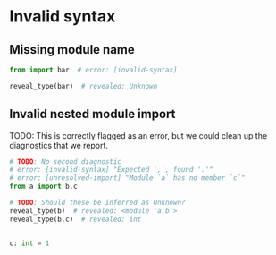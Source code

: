 # Invalid syntax

## Missing module name

```py
from import bar  # error: [invalid-syntax]

reveal_type(bar)  # revealed: Unknown
```

## Invalid nested module import

TODO: This is correctly flagged as an error, but we could clean up the diagnostics that we report.

```py
# TODO: No second diagnostic
# error: [invalid-syntax] "Expected ',', found '.'"
# error: [unresolved-import] "Module `a` has no member `c`"
from a import b.c

# TODO: Should these be inferred as Unknown?
reveal_type(b)  # revealed: <module 'a.b'>
reveal_type(b.c)  # revealed: int
```

```py path=a/__init__.py
```

```py path=a/b.py
c: int = 1
```

